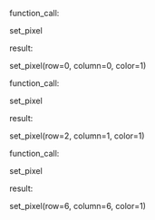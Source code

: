 function_call:

set_pixel


result:

set_pixel(row=0, column=0, color=1)

function_call:

set_pixel


result:

set_pixel(row=2, column=1, color=1)

function_call:

set_pixel


result:

set_pixel(row=6, column=6, color=1)

